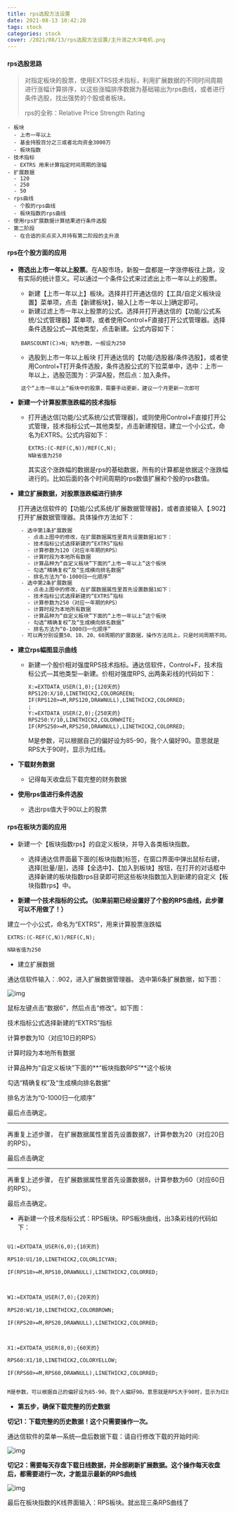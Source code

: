 ```yaml
---
title: rps选股方法设置
date: 2021-08-13 10:42:28
tags: stock
categories: stock
cover: /2021/08/13/rps选股方法设置/主升浪之大洋电机.png
---
```


#### rps选股思路

>  对指定板块的股票，使用EXTRS技术指标，利用扩展数据的不同时间周期进行涨幅计算排序，以这些涨幅排序数据为基础输出为rps曲线，或者进行条件选股，找出强势的个股或者板块。
>
>  rps的全称：Relative Price Strength Rating

```
- 板块
  - 上市一年以上
  - 基金持股百分之三或者北向资金3000万
  - 板块指数
- 技术指标
  - EXTRS 用来计算指定时间周期的涨幅
- 扩展数据
  - 120
  - 250
  - 50
- rps曲线
  - 个股的rps曲线
  - 板块指数的rps曲线
- 使用rps扩展数据计算结果进行条件选股
- 第二阶段
  - 在合适的买点买入并持有第二阶段的主升浪
```

<!--more-->

#### rps在个股方面的应用

* **筛选出上市一年以上股票**。在A股市场，新股一盘都是一字涨停板往上跳，没有实际的统计意义。可以通过一个条件公式来过滤出上市一年以上的股票。

  * 新建【上市一年以上】板块。选择并打开通达信的【工具/自定义板块设置】菜单项，点击【新建板块】，输入[上市一年以上]确定即可。
  * 新建过滤上市一年以上股票的公式。选择并打开通达信的【功能/公式系统/公式管理器】菜单项，或者使用Control+F直接打开公式管理器。选择条件选股公式—其他类型，点击新建。公式内容如下：
   ```tiddlywiki
    BARSCOUNT(C)>N; N为参数，一般设为250
  
   ```
  * 选股到上市一年以上板块
    打开通达信的【功能/选股器/条件选股】，或者使用Control+T打开条件选股，条件选股公式的下拉菜单中，选中：上市一年以上，选股范围为：沪深A股，然后点：加入条件。
  
  ```html
   这个“上市一年以上“板块中的股票，需要手动更新，建议一个月更新一次即可
  ```
  
* **新建一个计算股票涨跌幅的技术指标**

  * 打开通达信[功能/公式系统/公式管理器]，或则使用Control+F直接打开公式管理，技术指标公式—其他类型，点击新建按钮，建立一个小公式，命名为EXTRS。公式内容如下：

    ```
    EXTRS:(C-REF(C,N))/REF(C,N);
    N缺省值为250
    ```
    
    其实这个涨跌幅的数据是rps的基础数据，所有的计算都是依据这个涨跌幅进行的。比如后面的各个时间周期的rps数值扩展和个股的rps数值。
  
* **建立扩展数据，对股票涨跌幅进行排序**

  打开通达信软件的【功能/公式系统/扩展数据管理器】，或者直接输入【.902】打开扩展数据管理器。具体操作方法如下：

  ```html
   - 选中第1条扩展数据
     - 点击上图中的修改，在扩展数据属性里首先设置数据1如下：
     - 技术指标公式选择新建的“EXTRS”指标
     - 计算参数为120（对应半年期的RPS）
     - 计算时段为本地所有数据
     - 计算品种为“自定义板块”下面的“上市一年以上”这个板块
     - 勾选“精确复权”及“生成横向排名数据”
     - 排名方法为“0-1000归一化顺序”
   - 选中第2条扩展数据
     - 点击上图中的修改，在扩展数据属性里首先设置数据1如下：
     - 技术指标公式选择新建的“EXTRS”指标
     - 计算参数为250（对应一年期的RPS）
     - 计算时段为本地所有数据
     - 计算品种为“自定义板块”下面的“上市一年以上”这个板块
     - 勾选“精确复权”及“生成横向排名数据”
     - 排名方法为“0-1000归一化顺序”
   - 可以再分别设置50、10、20、60周期的扩展数据，操作方法同上，只是时间周期不同。
  
  ```

  

* **建立rps幅图显示曲线**

  * 新建一个股价相对强度RPS技术指标。通达信软件，Control+F，技术指标公式—其他类型—新建。价相对强度RPS, 出两条彩线的代码如下：

    ```html
    X:=EXTDATA_USER(1,0);{120天的}
    RPS120:X/10,LINETHICK2,COLORGREEN;
    IF(RPS120>=M,RPS120,DRAWNULL),LINETHICK2,COLORRED;
    ;
    Y:=EXTDATA_USER(2,0);{250天的}
    RPS250:Y/10,LINETHICK2,COLORWHITE;
    IF(RPS250>=M,RPS250,DRAWNULL),LINETHICK2,COLORRED;
    ```

    M是参数，可以根据自己的偏好设为85-90，我个人偏好90。意思就是RPS大于90时，显示为红线。

* **下载财务数据**

  * 记得每天收盘后下载完整的财务数据

* **使用rps值进行条件选股**

  * 选出rps值大于90以上的股票


####   rps在板块方面的应用

* 新建一个【板块指数rps】的自定义板块，并导入各类板块指数。
  * 选择通达信界面最下面的[板块指数]标签，在窗口界面中弹出鼠标右键，选择[批量/是]，选择【全选中】、【加入到板块】按钮，在打开的对话框中选择新建的板块指数rps目录即可把这些板块指数加入到新建的自定义【板块指数rps】中。

* **新建一个技术指标的公式。（如果前期已经设置好了个股的RPS曲线，此步骤可以不用做了！）**

建立一个小公式，命名为“EXTRS”，用来计算股票涨跌幅

```html
EXTRS:(C-REF(C,N))/REF(C,N);

N缺省值为250

```

* 建立扩展数据

通达信软件输入：.902，进入扩展数据管理器。 选中第6条扩展数据，如下图：

![img](/images/扩展数据.png)

鼠标左键点击“数据6”，然后点击“修改”。如下图：

技术指标公式选择新建的“EXTRS”指标

计算参数为10（对应10日的RPS）

计算时段为本地所有数据

计算品种为“自定义板块”下面的**“板块指数RPS”**这个板块

勾选“精确复权”及“生成横向排名数据”

排名方法为“0-1000归一化顺序”

最后点击确定。

---

再重复上述步骤， 在扩展数据属性里首先设置数据7，计算参数为20（对应20日的RPS）。

最后点击确定

---

再重复上述步骤， 在扩展数据属性里首先设置数据8，计算参数为60（对应60日的RPS）。

最后点击确定。

* 再新建一个技术指标公式：RPS板块。RPS板块曲线，出3条彩线的代码如下：

```html

U1:=EXTDATA_USER(6,0);{10天的}

RPS10:U1/10,LINETHICK2,COLORLICYAN;

IF(RPS10>=M,RPS10,DRAWNULL),LINETHICK2,COLORRED;



W1:=EXTDATA_USER(7,0);{20天的}

RPS20:W1/10,LINETHICK2,COLORBROWN;

IF(RPS20>=M,RPS20,DRAWNULL),LINETHICK2,COLORRED;



X1:=EXTDATA_USER(8,0);{60天的}

RPS60:X1/10,LINETHICK2,COLORYELLOW;

IF(RPS60>=M,RPS60,DRAWNULL),LINETHICK2,COLORRED;


M是参数，可以根据自己的偏好设为85-90，我个人偏好90。意思就是RPS大于90时，显示为红线。
```

* **第五步，确保下载完整的历史数据**

**切记1：下载完整的历史数据！这个只需要操作一次。**

通达信软件的菜单—系统—盘后数据下载：请自行修改下载的开始时间:

![img](/images/历史数据下载.png)

**切记2：需要每天存盘下载日线数据，并全部刷新扩展数据。这个操作每天收盘后，都需要进行一次，才能显示最新的RPS曲线**

![img](/images/刷新扩展数据.png)

最后在板块指数的K线界面输入：RPS板块。就出现三条RPS曲线了

